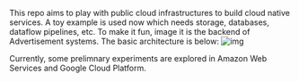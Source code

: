 This repo aims to play with public cloud infrastructures to build cloud native services. 
A toy example is used now which needs storage, databases, dataflow pipelines, etc. To make it fun, image it is the backend of Advertisement systems. The basic architecture is below: 
![img](./aws-ads/mages/ads-architecture.png "Architecture for a simple Ads system backend using native cloud services")   

Currently, some prelimnary experiments are explored in Amazon Web Services and Google Cloud Platform.
